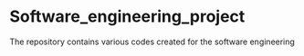 # Software_engineering_project
The repository contains various codes created for the software engineering
